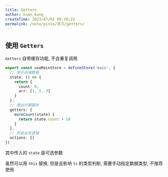 ```yaml
---
title: Getters
author: huan_kong
createTime: 2023/07/02 09:10:22
permalink: /note/pinia/学习/getters/
---
```


## 使用 `Getters`

`Getters` 自带缓存功能, 不会重复调用

~~~typescript
export const useMainStore = defineStore('main', {
  // 用于存储数据
  state: () => {
    return {
      count: 0,
      arr: [1, 2, 3]
    }
  },
  // 类似计算属性
  getters: {
    moreCount(state) {
      return state.count + 10
    }
  },
  // 封装业务逻辑
  actions: {}
})
~~~

其中传入的 `state` 是可选参数

虽然可以用 `this` 替换, 但是会影响 `ts` 的类型判断, 需要手动指定数据类型, 不推荐使用

